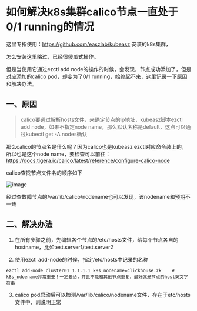 # 如何解决k8s集群calico节点一直处于 0/1 running的情况

这里专指使用：https://github.com/easzlab/kubeasz  安装的k8s集群，

怎么安装这里略过，已经很傻瓜式操作。

但是当使用它通过ezctl add node的操作的时候，会发现，节点成功添加了，但是对应添加的calico pod，却变为了0/1 running，始终起不来，这里记录一下原因和解决办法。

## 一、原因

> calico要通过解析hosts文件，来确定节点的ip地址，kubeasz脚本ezctl add node，如果不指定node name，那么默认名称是default，这点可以通过kubectl get -A nodes确认

那么calico的节点名是什么呢？因为calico也是kubeasz ezctl对应命令装上的，所以也是这个node name，要检查可以前往：https://docs.tigera.io/calico/latest/reference/configure-calico-node

calico查找节点文件名的顺序如下

![image](https://github.com/sherry0429/sherry0429.github.io/assets/11309831/354149bc-1193-44de-b583-6edab669d718)

经过查故障节点的/var/lib/calico/nodename也可以发现，该nodename和预期不一致


## 二、解决办法

1. 在所有步骤之前，先编辑各个节点的/etc/hosts文件，给每个节点各自的hostname，比如test.server1/test.server2

2. 使用ezctl add-node的时候，指定/etc/hosts中记录的名称
```shell
ezctl add-node cluster01 1.1.1.1 k8s_nodename=clickhouse.zk    # k8s_ndoename非常重要！一定要给，并且不能和其他节点重复，最好就是节点的host英文字符串
```

3. calico pod启动后可以检测/var/lib/calico/nodename文件，存在于etc/hosts文件中，则说明正常
